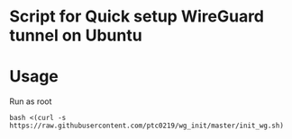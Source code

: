 Script for Quick setup WireGuard tunnel on Ubuntu
===


# Usage

Run as root

`bash <(curl -s https://raw.githubusercontent.com/ptc0219/wg_init/master/init_wg.sh)`
